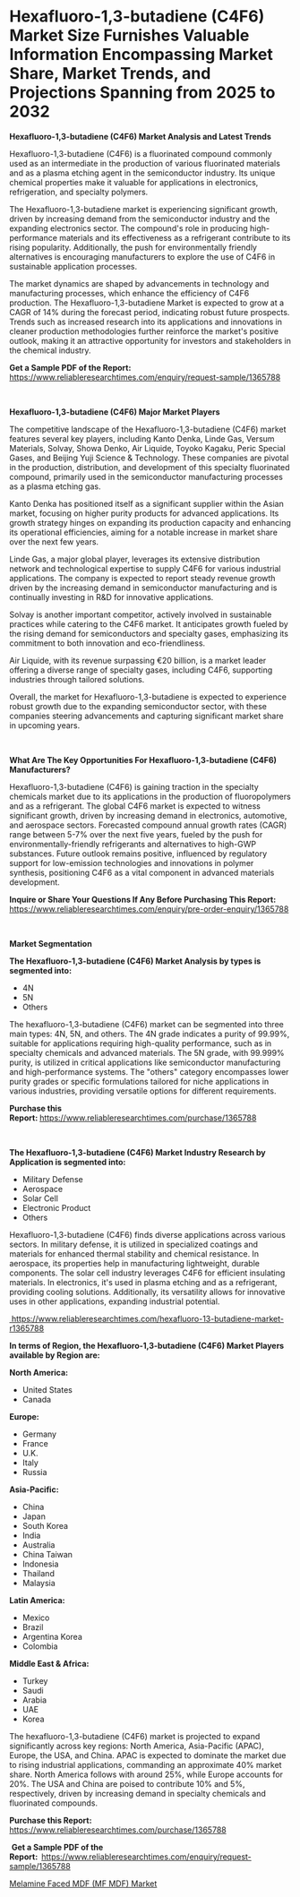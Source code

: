 <p><h1>Hexafluoro-1,3-butadiene (C4F6) Market Size Furnishes Valuable Information Encompassing Market Share, Market Trends, and Projections Spanning from 2025 to 2032</h1></p><p><strong>Hexafluoro-1,3-butadiene (C4F6) Market Analysis and Latest Trends</strong></p>
<p><p>Hexafluoro-1,3-butadiene (C4F6) is a fluorinated compound commonly used as an intermediate in the production of various fluorinated materials and as a plasma etching agent in the semiconductor industry. Its unique chemical properties make it valuable for applications in electronics, refrigeration, and specialty polymers. </p><p>The Hexafluoro-1,3-butadiene market is experiencing significant growth, driven by increasing demand from the semiconductor industry and the expanding electronics sector. The compound's role in producing high-performance materials and its effectiveness as a refrigerant contribute to its rising popularity. Additionally, the push for environmentally friendly alternatives is encouraging manufacturers to explore the use of C4F6 in sustainable application processes.</p><p>The market dynamics are shaped by advancements in technology and manufacturing processes, which enhance the efficiency of C4F6 production. The Hexafluoro-1,3-butadiene Market is expected to grow at a CAGR of 14% during the forecast period, indicating robust future prospects. Trends such as increased research into its applications and innovations in cleaner production methodologies further reinforce the market's positive outlook, making it an attractive opportunity for investors and stakeholders in the chemical industry.</p></p>
<p><strong>Get a Sample PDF of the Report:&nbsp;</strong> <a href="https://www.reliableresearchtimes.com/enquiry/request-sample/1365788?utm_campaign=2105&utm_medium=2&utm_source=Github&utm_content=ia&utm_term=01022025&utm_id=hexafluoro-13-butadiene-c4f6">https://www.reliableresearchtimes.com/enquiry/request-sample/1365788</a></p>
<p>&nbsp;</p>
<p><strong>Hexafluoro-1,3-butadiene (C4F6) Major Market Players</strong></p>
<p><p>The competitive landscape of the Hexafluoro-1,3-butadiene (C4F6) market features several key players, including Kanto Denka, Linde Gas, Versum Materials, Solvay, Showa Denko, Air Liquide, Toyoko Kagaku, Peric Special Gases, and Beijing Yuji Science & Technology. These companies are pivotal in the production, distribution, and development of this specialty fluorinated compound, primarily used in the semiconductor manufacturing processes as a plasma etching gas.</p><p>Kanto Denka has positioned itself as a significant supplier within the Asian market, focusing on higher purity products for advanced applications. Its growth strategy hinges on expanding its production capacity and enhancing its operational efficiencies, aiming for a notable increase in market share over the next few years.</p><p>Linde Gas, a major global player, leverages its extensive distribution network and technological expertise to supply C4F6 for various industrial applications. The company is expected to report steady revenue growth driven by the increasing demand in semiconductor manufacturing and is continually investing in R&D for innovative applications.</p><p>Solvay is another important competitor, actively involved in sustainable practices while catering to the C4F6 market. It anticipates growth fueled by the rising demand for semiconductors and specialty gases, emphasizing its commitment to both innovation and eco-friendliness.</p><p>Air Liquide, with its revenue surpassing €20 billion, is a market leader offering a diverse range of specialty gases, including C4F6, supporting industries through tailored solutions. </p><p>Overall, the market for Hexafluoro-1,3-butadiene is expected to experience robust growth due to the expanding semiconductor sector, with these companies steering advancements and capturing significant market share in upcoming years.</p></p>
<p>&nbsp;</p>
<p><strong>What Are The Key Opportunities For Hexafluoro-1,3-butadiene (C4F6) Manufacturers?</strong></p>
<p><p>Hexafluoro-1,3-butadiene (C4F6) is gaining traction in the specialty chemicals market due to its applications in the production of fluoropolymers and as a refrigerant. The global C4F6 market is expected to witness significant growth, driven by increasing demand in electronics, automotive, and aerospace sectors. Forecasted compound annual growth rates (CAGR) range between 5-7% over the next five years, fueled by the push for environmentally-friendly refrigerants and alternatives to high-GWP substances. Future outlook remains positive, influenced by regulatory support for low-emission technologies and innovations in polymer synthesis, positioning C4F6 as a vital component in advanced materials development.</p></p>
<p><strong>Inquire or Share Your Questions If Any Before Purchasing This Report:</strong> <a href="https://www.reliableresearchtimes.com/enquiry/pre-order-enquiry/1365788?utm_campaign=2105&utm_medium=2&utm_source=Github&utm_content=ia&utm_term=01022025&utm_id=hexafluoro-13-butadiene-c4f6">https://www.reliableresearchtimes.com/enquiry/pre-order-enquiry/1365788</a></p>
<p>&nbsp;</p>
<p><strong>Market Segmentation</strong></p>
<p><strong>The Hexafluoro-1,3-butadiene (C4F6) Market Analysis by types is segmented into:</strong></p>
<p><ul><li>4N</li><li>5N</li><li>Others</li></ul></p>
<p><p>The hexafluoro-1,3-butadiene (C4F6) market can be segmented into three main types: 4N, 5N, and others. The 4N grade indicates a purity of 99.99%, suitable for applications requiring high-quality performance, such as in specialty chemicals and advanced materials. The 5N grade, with 99.999% purity, is utilized in critical applications like semiconductor manufacturing and high-performance systems. The "others" category encompasses lower purity grades or specific formulations tailored for niche applications in various industries, providing versatile options for different requirements.</p></p>
<p><strong>Purchase this Report:&nbsp;</strong><a href="https://www.reliableresearchtimes.com/purchase/1365788?utm_campaign=2105&utm_medium=2&utm_source=Github&utm_content=ia&utm_term=01022025&utm_id=hexafluoro-13-butadiene-c4f6">https://www.reliableresearchtimes.com/purchase/1365788</a></p>
<p>&nbsp;</p>
<p><strong>The Hexafluoro-1,3-butadiene (C4F6) Market Industry Research by Application is segmented into:</strong></p>
<p><ul><li>Military Defense</li><li>Aerospace</li><li>Solar Cell</li><li>Electronic Product</li><li>Others</li></ul></p>
<p><p>Hexafluoro-1,3-butadiene (C4F6) finds diverse applications across various sectors. In military defense, it is utilized in specialized coatings and materials for enhanced thermal stability and chemical resistance. In aerospace, its properties help in manufacturing lightweight, durable components. The solar cell industry leverages C4F6 for efficient insulating materials. In electronics, it's used in plasma etching and as a refrigerant, providing cooling solutions. Additionally, its versatility allows for innovative uses in other applications, expanding industrial potential.</p></p>
<p><a href="https://www.reliableresearchtimes.com/hexafluoro-13-butadiene-market-r1365788?utm_campaign=2105&utm_medium=2&utm_source=Github&utm_content=ia&utm_term=01022025&utm_id=hexafluoro-13-butadiene-c4f6">&nbsp;https://www.reliableresearchtimes.com/hexafluoro-13-butadiene-market-r1365788</a></p>
<p><strong>In terms of Region, the Hexafluoro-1,3-butadiene (C4F6) Market Players available by Region are:</strong></p>
<p>
    <p> <strong> North America: </strong>
        <ul>
            <li>United States</li>
            <li>Canada</li>
        </ul>
        </p> 
    <p> <strong> Europe: </strong>
        <ul>
            <li>Germany</li>
            <li>France</li>
            <li>U.K.</li>
            <li>Italy</li>
            <li>Russia</li>
        </ul>
        </p> 
    <p> <strong> Asia-Pacific: </strong>
        <ul>
            <li>China</li>
            <li>Japan</li>
            <li>South Korea</li>
            <li>India</li>
            <li>Australia</li>
            <li>China Taiwan</li>
            <li>Indonesia</li>
            <li>Thailand</li>
            <li>Malaysia</li>
        </ul>
        </p> 
    <p> <strong> Latin America: </strong>
        <ul>
            <li>Mexico</li>
            <li>Brazil</li>
            <li>Argentina Korea</li>
            <li>Colombia</li>
        </ul>
        </p> 
    <p> <strong> Middle East & Africa: </strong>
        <ul>
            <li>Turkey</li>
            <li>Saudi</li>
            <li>Arabia</li>
            <li>UAE</li>
            <li>Korea</li>
        </ul>
    </p>
    </p>
<p><p>The hexafluoro-1,3-butadiene (C4F6) market is projected to expand significantly across key regions: North America, Asia-Pacific (APAC), Europe, the USA, and China. APAC is expected to dominate the market due to rising industrial applications, commanding an approximate 40% market share. North America follows with around 25%, while Europe accounts for 20%. The USA and China are poised to contribute 10% and 5%, respectively, driven by increasing demand in specialty chemicals and fluorinated compounds.</p></p>
<p><strong>Purchase this Report: </strong><a href="https://www.reliableresearchtimes.com/purchase/1365788?utm_campaign=2105&utm_medium=2&utm_source=Github&utm_content=ia&utm_term=01022025&utm_id=hexafluoro-13-butadiene-c4f6">https://www.reliableresearchtimes.com/purchase/1365788</a></p>
<p>&nbsp;<strong>Get a Sample PDF of the Report:&nbsp;&nbsp;</strong><a href="https://www.reliableresearchtimes.com/enquiry/request-sample/1365788?utm_campaign=2105&utm_medium=2&utm_source=Github&utm_content=ia&utm_term=01022025&utm_id=hexafluoro-13-butadiene-c4f6">https://www.reliableresearchtimes.com/enquiry/request-sample/1365788</a></p>
<p><strong></strong></p>
<p><p><a href="https://github.com/MariaWashington76/Market-Research-Report-List-1/blob/main/melamine-faced-mdf-mf-mdf-market.md?utm_campaign=2105&utm_medium=2&utm_source=Github&utm_content=ia&utm_term=01022025&utm_id=hexafluoro-13-butadiene-c4f6">Melamine Faced MDF (MF MDF) Market</a></p></p>
